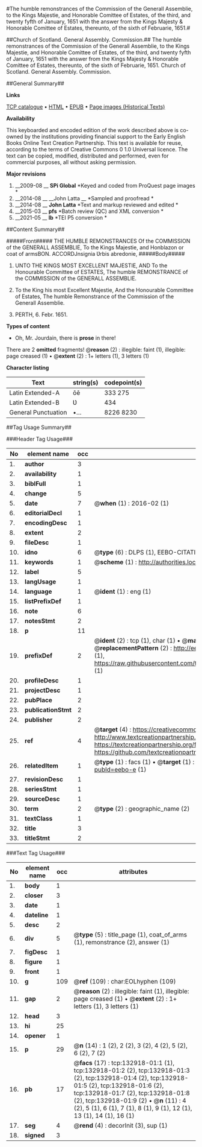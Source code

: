 #The humble remonstrances of the Commission of the Generall Assemblie, to the Kings Majestie, and Honorable Comittee of Estates, of the third, and twenty fyfth of January, 1651 with the answer from the Kings Majesty & Honorable Comittee of Estates, thereunto, of the sixth of Februarie, 1651.#

##Church of Scotland. General Assembly. Commission.##
The humble remonstrances of the Commission of the Generall Assemblie, to the Kings Majestie, and Honorable Comittee of Estates, of the third, and twenty fyfth of January, 1651 with the answer from the Kings Majesty & Honorable Comittee of Estates, thereunto, of the sixth of Februarie, 1651.
Church of Scotland. General Assembly. Commission.

##General Summary##

**Links**

[TCP catalogue](http://www.ota.ox.ac.uk/tcp/)  • 
[HTML](http://tei.it.ox.ac.uk/tcp/Texts-HTML/free/A79/A79735.html)  • 
[EPUB](http://tei.it.ox.ac.uk/tcp/Texts-EPUB/free/A79/A79735.epub) • 
[Page images (Historical Texts)](https://historicaltexts.jisc.ac.uk/eebo-18959215e)

**Availability**

This keyboarded and encoded edition of the work described above is co-owned by the
    institutions providing financial support to the Early English Books Online Text Creation
    Partnership. This text is available for reuse, according to the terms of  Creative Commons 0 1.0 Universal
    licence. The text can be copied, modified, distributed and performed, even for commercial
    purposes, all without asking permission.

**Major revisions**

1. __2009-08 __ __SPi Global__ *Keyed and coded from ProQuest page images *
1. __2014-08 __ __John Latta __ *Sampled and proofread *
1. __2014-08 __ __John Latta__ *Text and markup reviewed and edited *
1. __2015-03 __ __pfs__ *Batch review (QC) and XML conversion *
1. __2021-05 __ __lb__ *TEI P5 conversion *

##Content Summary##

#####Front#####
THE HUMBLE REMONSTRANCES Of the COMMISSION of the GENERALL ASSEMBLIE, To the Kings Majestie, and Honblazon or coat of armsBON. ACCORDJnsignia Ʋrbis abredonie,
#####Body#####

1. UNTO THE KINGS MOST EXCELLENT MAJESTIE, AND To the Honourable Committee of ESTATES, The humble REMONSTRANCE of the COMMISSION of the GENERALL ASSEMBLIE.

1. To the King his most Excellent Majestie, And the Honourable Committee of Estates, The humble Remonstrance of the Commission of the Generall Assemblie.

1. PERTH, 6. Febr. 1651.

**Types of content**

  * Oh, Mr. Jourdain, there is **prose** in there!

There are 2 **omitted** fragments! 
 @__reason__ (2) : illegible: faint (1), illegible: page creased (1)  •  @__extent__ (2) : 1+ letters (1), 3 letters (1)

**Character listing**


|Text|string(s)|codepoint(s)|
|---|---|---|
|Latin Extended-A|ōē|333 275|
|Latin Extended-B|Ʋ|434|
|General Punctuation|•…|8226 8230|

##Tag Usage Summary##

###Header Tag Usage###

|No|element name|occ|attributes|
|---|---|---|---|
|1.|__author__|3||
|2.|__availability__|1||
|3.|__biblFull__|1||
|4.|__change__|5||
|5.|__date__|7| @__when__ (1) : 2016-02 (1)|
|6.|__editorialDecl__|1||
|7.|__encodingDesc__|1||
|8.|__extent__|2||
|9.|__fileDesc__|1||
|10.|__idno__|6| @__type__ (6) : DLPS (1), EEBO-CITATION (1), VID (1), STC (2), OCLC (1)|
|11.|__keywords__|1| @__scheme__ (1) : http://authorities.loc.gov/ (1)|
|12.|__label__|5||
|13.|__langUsage__|1||
|14.|__language__|1| @__ident__ (1) : eng (1)|
|15.|__listPrefixDef__|1||
|16.|__note__|6||
|17.|__notesStmt__|2||
|18.|__p__|11||
|19.|__prefixDef__|2| @__ident__ (2) : tcp (1), char (1)  •  @__matchPattern__ (2) : ([0-9\-]+):([0-9IVX]+) (1), (.+) (1)  •  @__replacementPattern__ (2) : http://eebo.chadwyck.com/downloadtiff?vid=$1&page=$2 (1), https://raw.githubusercontent.com/textcreationpartnership/Texts/master/tcpchars.xml#$1 (1)|
|20.|__profileDesc__|1||
|21.|__projectDesc__|1||
|22.|__pubPlace__|2||
|23.|__publicationStmt__|2||
|24.|__publisher__|2||
|25.|__ref__|4| @__target__ (4) : https://creativecommons.org/publicdomain/zero/1.0/ (1), http://www.textcreationpartnership.org/docs/. (1), https://textcreationpartnership.org/faq/#faq05 (1), https://github.com/textcreationpartnership (1)|
|26.|__relatedItem__|1| @__type__ (1) : facs (1)  •  @__target__ (1) : https://data.historicaltexts.jisc.ac.uk/view?pubId=eebo-e (1)|
|27.|__revisionDesc__|1||
|28.|__seriesStmt__|1||
|29.|__sourceDesc__|1||
|30.|__term__|2| @__type__ (2) : geographic_name (2)|
|31.|__textClass__|1||
|32.|__title__|3||
|33.|__titleStmt__|2||


###Text Tag Usage###

|No|element name|occ|attributes|
|---|---|---|---|
|1.|__body__|1||
|2.|__closer__|3||
|3.|__date__|1||
|4.|__dateline__|1||
|5.|__desc__|2||
|6.|__div__|5| @__type__ (5) : title_page (1), coat_of_arms (1), remonstrance (2), answer (1)|
|7.|__figDesc__|1||
|8.|__figure__|1||
|9.|__front__|1||
|10.|__g__|109| @__ref__ (109) : char:EOLhyphen (109)|
|11.|__gap__|2| @__reason__ (2) : illegible: faint (1), illegible: page creased (1)  •  @__extent__ (2) : 1+ letters (1), 3 letters (1)|
|12.|__head__|3||
|13.|__hi__|25||
|14.|__opener__|1||
|15.|__p__|29| @__n__ (14) : 1 (2), 2 (2), 3 (2), 4 (2), 5 (2), 6 (2), 7 (2)|
|16.|__pb__|17| @__facs__ (17) : tcp:132918-01:1 (1), tcp:132918-01:2 (2), tcp:132918-01:3 (2), tcp:132918-01:4 (2), tcp:132918-01:5 (2), tcp:132918-01:6 (2), tcp:132918-01:7 (2), tcp:132918-01:8 (2), tcp:132918-01:9 (2)  •  @__n__ (11) : 4 (2), 5 (1), 6 (1), 7 (1), 8 (1), 9 (1), 12 (1), 13 (1), 14 (1), 16 (1)|
|17.|__seg__|4| @__rend__ (4) : decorInit (3), sup (1)|
|18.|__signed__|3||
